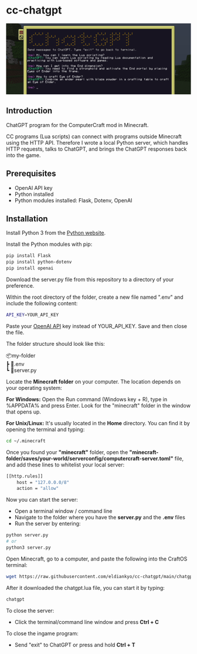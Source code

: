# cc-chatgpt

![Cover Image](./cover.png)

## Introduction
  
ChatGPT program for the ComputerCraft mod in Minecraft.  
  
CC programs (Lua scripts) can connect with programs outside Minecraft using the HTTP API.
Therefore I wrote a local Python server, which handles HTTP requests, talks to ChatGPT, and brings the ChatGPT responses back into the game.
  
## Prerequisites
  
- OpenAI API key
- Python installed
- Python modules installed: Flask, Dotenv, OpenAI
  
## Installation
  
Install Python 3 from the [Python website](https://www.python.org/).  
  
Install the Python modules with pip:  
```bash
pip install Flask
pip install python-dotenv
pip install openai
```
  
Download the server.py file from this repository to a directory of your preference.
  
Within the root directory of the folder, create a new file named ".env" and include the following content:
```bash
API_KEY=YOUR_API_KEY
```
Paste your [OpenAI API](https://platform.openai.com/account/api-keys) key instead of YOUR_API_KEY. Save and then close the file.
  
The folder structure should look like this:  

📦my-folder  
 ┣ 📜.env  
 ┗ 📜server.py  
  
  
Locate the **Minecraft folder** on your computer. The location depends on your operating system:  
  
**For Windows:** Open the Run command (Windows key + R), type in %APPDATA% and press Enter. Look for the "minecraft" folder in the window that opens up.  
  
**For Unix/Linux:** It's usually located in the **Home** directory. You can find it by opening the terminal and typing:
```bash
cd ~/.minecraft
```
  
Once you found your **"minecraft"** folder, open the **"minecraft-folder/saves/your-world/serverconfig/computercraft-server.toml"** file, and add these lines to whitelist your local server:  
  
```bash
[[http.rules]]
	host = "127.0.0.0/8"
	action = "allow"
```

Now you can start the server:
- Open a terminal window / command line
- Navigate to the folder where you have the **server.py** and the **.env** files
- Run the server by entering:
```bash
python server.py
# or
python3 server.py
```

Open Minecraft, go to a computer, and paste the following into the CraftOS terminal:
```bash
wget https://raw.githubusercontent.com/eldiankyo/cc-chatgpt/main/chatgpt.lua
```
After it downloaded the chatgpt.lua file, you can start it by typing:
```bash
chatgpt
```

To close the server:
  - Click the terminal/command line window and press **Ctrl + C**  
  
To close the ingame program:  
  - Send "exit" to ChatGPT or press and hold **Ctrl + T**
